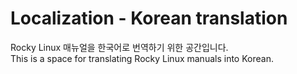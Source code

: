 # Localization - Korean translation

Rocky Linux 매뉴얼을 한국어로 번역하기 위한 공간입니다.  
This is a space for translating Rocky Linux manuals into Korean.
